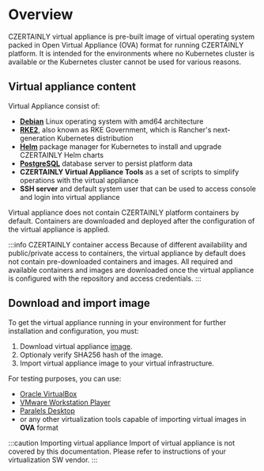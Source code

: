 # Overview

CZERTAINLY virtual appliance is pre-built image of virtual operating system packed in Open Virtual Appliance (OVA) format for running CZERTAINLY platform.
It is intended for the environments where no Kubernetes cluster is available or the Kubernetes cluster cannot be used for various reasons.

## Virtual appliance content

Virtual Appliance consist of:
* **[Debian](https://www.debian.org/)** Linux operating system with amd64 architecture
* **[RKE2](https://rke2.io)**, also known as RKE Government, which is Rancher's next-generation Kubernetes distribution
* **[Helm](https://helm.sh/)** package manager for Kubernetes to install and upgrade CZERTAINLY Helm charts
* **[PostgreSQL](https://www.postgresql.org/)** database server to persist platform data
* **CZERTAINLY Virtual Appliance Tools** as a set of scripts to simplify operations with the virtual appliance
* **SSH server** and default system user that can be used to access console and login into virtual appliance

Virtual appliance does not contain CZERTAINLY platform containers by default. Containers are downloaded and deployed after the configuration of the virtual appliance is applied.

:::info CZERTAINLY container access
Because of different availability and public/private access to containers, the virtual appliance by default does not contain pre-downloaded containers and images. All required and available containers and images are downloaded once the virtual appliance is configured with the repository and access credentials.
:::

## Download and import image

To get the virtual appliance running in your environment for further  installation  and configuration, you must:
1. Download virtual appliance [image](https://threekeycz-my.sharepoint.com/personal/jan_tomasek_3key_company/_layouts/15/onedrive.aspx?id=%2Fpersonal%2Fjan%5Ftomasek%5F3key%5Fcompany%2FDocuments%2Fczertainly%2Dpublic&FolderCTID=0x0120009B61621E1B162B47A17BA11A46F72526&view=0).
2. Optionaly verify SHA256 hash of the image.
2. Import virtual appliance image to your virtual infrastructure.

For testing purposes, you can use:
- [Oracle VirtualBox](https://www.virtualbox.org/wiki/Downloads)
- [VMware Workstation Player](https://www.vmware.com/content/vmware/vmware-published-sites/us/products/workstation-player/workstation-player-evaluation.html.html)
- [Paralels Desktop](https://www.parallels.com/)
- or any other virtualization tools capable of importing virtual images in **OVA** format

:::caution Importing virtual appliance
Import of virtual appliance is not covered by this documentation. Please refer to instructions of your virtualization SW vendor.
:::
